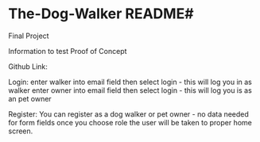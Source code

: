 # The-Dog-Walker README#
Final Project

Information to test Proof of Concept

Github Link:

Login: enter walker into email field then select login - this will log you in as walker
enter owner into email field then select login - this will log you is as an pet owner

Register: You can register as a dog walker or pet owner - no data needed for form fields
once you choose role the user will be taken to proper home screen.
